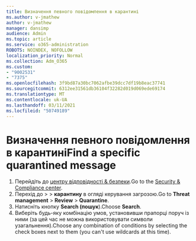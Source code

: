 ```yaml
---
title: Визначення певного повідомлення в карантині
ms.author: v-jmathew
author: v-jmathew
manager: dansimp
audience: Admin
ms.topic: article
ms.service: o365-administration
ROBOTS: NOINDEX, NOFOLLOW
localization_priority: Normal
ms.collection: Adm_O365
ms.custom:
- "9002531"
- "7375"
ms.openlocfilehash: 3f9bd87a30bc7062afbe39dcc7df19b8eac37741
ms.sourcegitcommit: 6312ee31561db36104f32282d019d069ede69174
ms.translationtype: MT
ms.contentlocale: uk-UA
ms.lasthandoff: 03/11/2021
ms.locfileid: "50749189"
---
```

# <a name="find-a-specific-quarantined-message"></a><span data-ttu-id="a9015-102">Визначення певного повідомлення в карантині</span><span class="sxs-lookup"><span data-stu-id="a9015-102">Find a specific quarantined message</span></span>

1. <span data-ttu-id="a9015-103">Перейдіть до [центру відповідності & безпеки](https://go.microsoft.com/fwlink/p/?linkid=2077143).</span><span class="sxs-lookup"><span data-stu-id="a9015-103">Go to the [Security & Compliance center](https://go.microsoft.com/fwlink/p/?linkid=2077143).</span></span>
2. <span data-ttu-id="a9015-104">Перехід до   >    >  **карантину** в огляді керування загрозою.</span><span class="sxs-lookup"><span data-stu-id="a9015-104">Go to **Threat management** > **Review** > **Quarantine**.</span></span>
3. <span data-ttu-id="a9015-105">Натисніть кнопку **Search (пошук**).</span><span class="sxs-lookup"><span data-stu-id="a9015-105">Choose **Search**.</span></span>
4. <span data-ttu-id="a9015-106">Виберіть будь-яку комбінацію умов, установивши прапорці поруч із ними (за цей час не можна використовувати символи узагальнення).</span><span class="sxs-lookup"><span data-stu-id="a9015-106">Choose any combination of conditions by selecting the check boxes next to them (you can't use wildcards at this time).</span></span>
